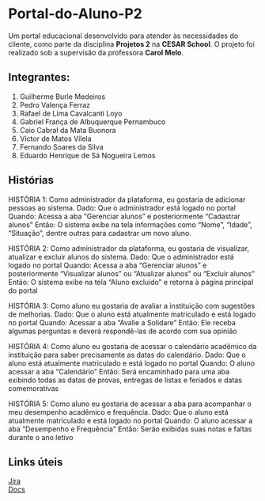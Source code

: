 # Portal-do-Aluno-P2
Um portal educacional desenvolvido para atender às necessidades do cliente, como parte da disciplina **Projetos 2** na **CESAR School**. O projeto foi realizado sob a supervisão da professora **Carol Melo**.

## Integrantes:
1. Guilherme Burle Medeiros
2. Pedro Valença Ferraz
3. Rafael de Lima Cavalcanti Loyo
4. Gabriel França de Albuquerque Pernambuco
5. Caio Cabral da Mata Buonora
6. Victor de Matos Vilela
7. Fernando Soares da Silva
8. Eduardo Henrique de Sá Nogueira Lemos

## Histórias 
HISTÓRIA 1: Como administrador da plataforma, eu gostaria de adicionar pessoas ao sistema.
Dado: Que o administrador está logado no portal
Quando: Acessa a aba “Gerenciar alunos” e posteriormente “Cadastrar alunos”
Então: O sistema exibe na tela informações como “Nome”, “Idade”, “Situação”, dentre outras para cadastrar um novo aluno.

HISTÓRIA  2: Como administrador da plataforma, eu gostaria de visualizar, atualizar e excluir alunos do sistema.
Dado: Que o administrador está logado no portal
Quando: Acessa a aba “Gerenciar alunos” e posteriormente “Visualizar alunos” ou “Atualizar alunos” ou “Excluir alunos”
Então: O sistema exibe na tela “Aluno excluído” e retorna à página principal do portal

HISTÓRIA 3: Como aluno eu gostaria de avaliar a instituição com sugestões de melhorias.
Dado: Que o aluno está atualmente matriculado e está logado no portal
Quando: Acessar a aba “Avalie a Solidare” 
Então: Ele receba algumas perguntas e deverá respondê-las de acordo com sua opinião

HISTÓRIA 4: Como aluno eu gostaria de acessar o calendário acadêmico da instituição para saber precisamente as datas do calendário.
Dado: Que o aluno está atualmente matriculado e está logado no portal
Quando: O aluno acessar a aba “Calendário”
Então: Será encaminhado para uma aba exibindo todas as datas de provas, entregas de listas e feriados e datas comemorativas

HISTÓRIA 5: Como aluno eu gostaria de acessar a aba para acompanhar o meu desempenho acadêmico e frequência.
Dado: Que o aluno está atualmente matriculado e está logado no portal
Quando: O aluno acessar a aba “Desempenho e Frequência”
Então: Serão exibidas suas notas e faltas durante o ano letivo 

 ## Links úteis
 [Jira](https://projeto2grupo10.atlassian.net/jira/software/projects/KAN/boards/1/backlog?assignee=712020%3A5102e8eb-4036-4150-8d35-bdcf805d24b4%2Cunassigned&atlOrigin=eyJpIjoiNTRhZjVmMDFjZjEwNDhkMmI5NGJkYzUxNjRmZjI5MzUiLCJwIjoiaiJ9) <br>
 [Docs](https://docs.google.com/document/d/1Kb8RnBP_5Gz-eml2weoGkFe5UCOAMaLPehDUtYEnm3E/edit?tab=t.0)
